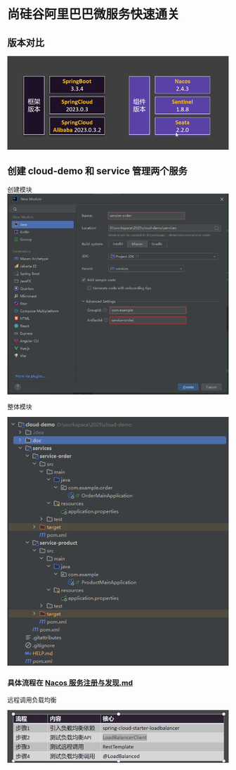 # 尚硅谷阿里巴巴微服务快速通关

## 版本对比
![project-version.png](doc/img/project/project-version.png)

## 创建 cloud-demo 和 service 管理两个服务
创建模块
![project-module.png](doc/img/project/project-module.png)

整体模块 

![project-service.png](doc/img/project/project-service.png)

### 具体流程在 [Nacos 服务注册与发现.md](Nacos%20%E6%9C%8D%E5%8A%A1%E6%B3%A8%E5%86%8C%E4%B8%8E%E5%8F%91%E7%8E%B0.md)

远程调用负载均衡

![img.png](img.png)